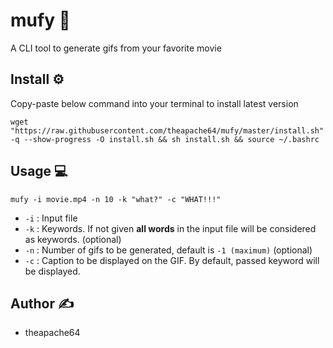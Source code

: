 # mufy 🎥

A CLI tool to generate gifs from your favorite movie

## Install ⚙️

Copy-paste below command into your terminal to install latest version

```shell script
wget "https://raw.githubusercontent.com/theapache64/mufy/master/install.sh" -q --show-progress -O install.sh && sh install.sh && source ~/.bashrc
```

## Usage 💻

```shell script
mufy -i movie.mp4 -n 10 -k "what?" -c "WHAT!!!"
```

- `-i` : Input file
- `-k` : Keywords. If not given **all words** in the input file will be considered as keywords. (optional)
- `-n` : Number of gifs to be generated, default is `-1 (maximum)` (optional)
- `-c` : Caption to be displayed on the GIF. By default, passed keyword will be displayed.


## Author ✍️

- theapache64

